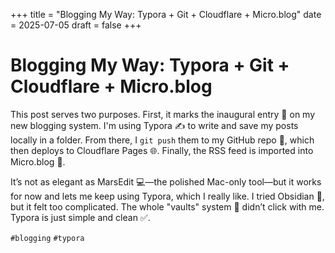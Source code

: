 +++
title = "Blogging My Way: Typora + Git + Cloudflare + Micro.blog"
date = 2025-07-05
draft = false
+++



# Blogging My Way: Typora + Git + Cloudflare + Micro.blog

This post serves two purposes. First, it marks the inaugural entry 🥳 on my new blogging system.
 I'm using Typora ✍️ to write and save my posts locally in a folder. From there, I `git push` them to my GitHub repo 🔁, which then deploys to Cloudflare Pages 🌐. Finally, the RSS feed is imported into Micro.blog 📰.

It’s not as elegant as MarsEdit 💻—the polished Mac-only tool—but it works for now and lets me keep using Typora, which I really like.
I tried Obsidian 🧩, but it felt too complicated. The whole "vaults" system 🤯 didn’t click with me. Typora is just simple and clean ✅.

 `#blogging` `#typora`